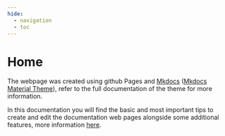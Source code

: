 ```yaml
---
hide:
  - navigation
  - toc
---
```


# Home

The webpage was created using github Pages and [Mkdocs](https://www.mkdocs.org/getting-started/) ([Mkdocs Material Theme](https://squidfunk.github.io/mkdocs-material/getting-started/)), refer to the full documentation of the theme for more information. 

In this documentation you will find the basic and most important tips to create and edit the documentation web pages alongside some additional features, more information [here](https://ralph367.github.io/mkdocs-test/documentation/basic).


